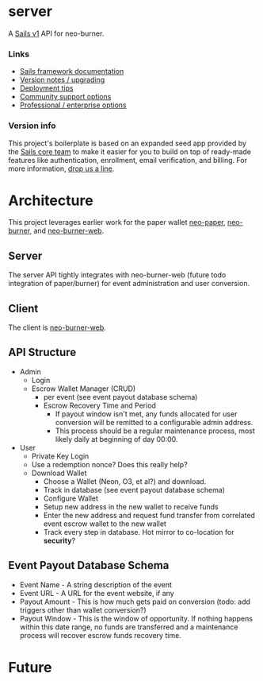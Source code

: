 # server

A [Sails v1](https://sailsjs.com) API for neo-burner.


### Links

+ [Sails framework documentation](https://sailsjs.com/get-started)
+ [Version notes / upgrading](https://sailsjs.com/documentation/upgrading)
+ [Deployment tips](https://sailsjs.com/documentation/concepts/deployment)
+ [Community support options](https://sailsjs.com/support)
+ [Professional / enterprise options](https://sailsjs.com/enterprise)


### Version info

<!-- Internally, Sails used [`sails-generate@1.16.13`](https://github.com/balderdashy/sails-generate/tree/v1.16.13/lib/core-generators/new). -->


This project's boilerplate is based on an expanded seed app provided by the [Sails core team](https://sailsjs.com/about) to make it easier for you to build on top of ready-made features like authentication, enrollment, email verification, and billing.  For more information, [drop us a line](https://sailsjs.com/support).


<!--
Note:  Generators are usually run using the globally-installed `sails` CLI (command-line interface).  This CLI version is _environment-specific_ rather than app-specific, thus over time, as a project's dependencies are upgraded or the project is worked on by different developers on different computers using different versions of Node.js, the Sails dependency in its package.json file may differ from the globally-installed Sails CLI release it was originally generated with.  (Be sure to always check out the relevant [upgrading guides](https://sailsjs.com/upgrading) before upgrading the version of Sails used by your app.  If you're stuck, [get help here](https://sailsjs.com/support).)
-->


# Architecture

This project leverages earlier work for the paper wallet [neo-paper](https://github.com/cityofzion/neo-paper), [neo-burner](https://github.com/cityofzion/neo-burner), and [neo-burner-web](https://github.com/cityofzion/neo-burner/web).


## Server

The server API tightly integrates with neo-burner-web (future todo integration of paper/burner) for event administration and user conversion.

## Client

The client is [neo-burner-web](https://github.com/cityofzion/neo-burner/web).


## API Structure

* Admin
  - Login
  - Escrow Wallet Manager (CRUD)
    - per event (see event payout database schema)
    - Escrow Recovery Time and Period
      - If payout window isn't met, any funds allocated for user conversion will be remitted to a configurable admin address.
      - This process should be a regular maintenance process, most likely daily at beginning of day 00:00.
* User
  - Private Key Login
  - Use a redemption nonce? Does this really help?
  - Download Wallet
    - Choose a Wallet (Neon, O3, et al?) and download.
    - Track in database (see event payout database schema)
    - Configure Wallet
    - Setup new address in the new wallet to receive funds
    - Enter the new address and request fund transfer from correlated event escrow wallet to the new wallet
    - Track every step in database. Hot mirror to co-location for **security**?

## Event Payout Database Schema

* Event Name - A string description of the event
* Event URL - A URL for the event website, if any
* Payout Amount - This is how much gets paid on conversion (todo: add triggers other than wallet conversion?)
* Payout Window - This is the window of opportunity. If nothing happens within this date range, no funds are transferred and a maintenance process will recover escrow funds recovery time.

# Future
